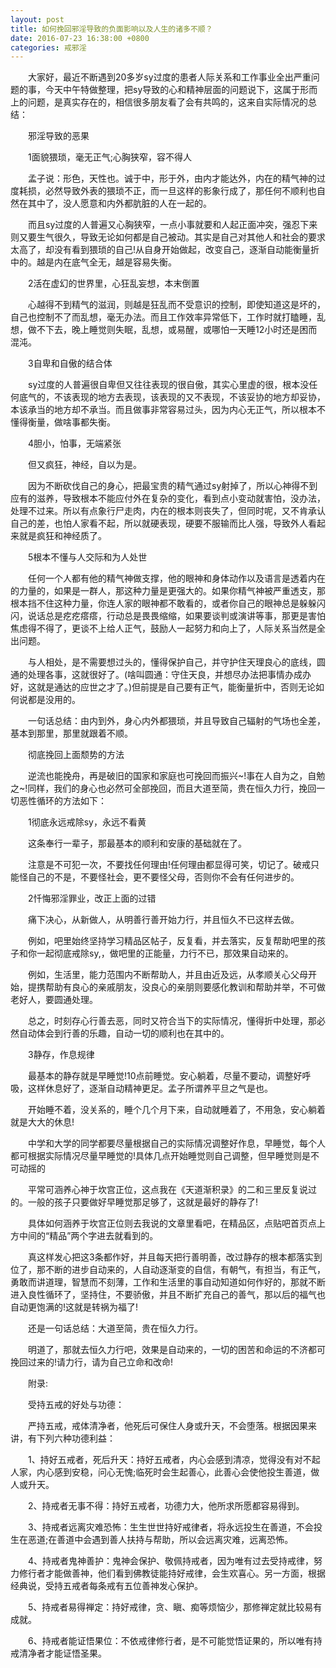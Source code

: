 ```yaml
---
layout: post
title: 如何挽回邪淫导致的负面影响以及人生的诸多不顺？
date: 2016-07-23 16:38:00 +0800
categories: 戒邪淫
---
```


　　大家好，最近不断遇到20多岁sy过度的患者人际关系和工作事业全出严重问题的事，今天中午特做整理，把sy导致的心和精神层面的问题说下，这属于形而上的问题，是真实存在的，相信很多朋友看了会有共鸣的，这来自实际情况的总结：
　　邪淫导致的恶果
　　1面貌猥琐，毫无正气;心胸狭窄，容不得人
　　孟子说：形色，天性也。诚于中，形于外，由内才能达外，内在的精气神的过度耗损，必然导致外表的猥琐不正，而一旦这样的影象行成了，那任何不顺利也自然在其中了，没人愿意和内外都肮脏的人在一起的。
　　而且sy过度的人普遍又心胸狭窄，一点小事就要和人起正面冲突，强忍下来则又要生气很久，导致无论如何都是自己被动。其实是自己对其他人和社会的要求太高了，却没有看到猥琐的自己!从自身开始做起，改变自己，逐渐自动能衡量折中的。越是内在底气全无，越是容易失衡。
　　2活在虚幻的世界里，心狂乱妄想，本末倒置
　　心越得不到精气的滋润，则越是狂乱而不受意识的控制，即使知道这是坏的，自己也控制不了而乱想，毫无办法。而且工作效率异常低下，工作时就打瞌睡，乱想，做不下去，晚上睡觉则失眠，乱想，或易醒，或哪怕一天睡12小时还是困而混沌。
　　3自卑和自傲的结合体
　　sy过度的人普遍很自卑但又往往表现的很自傲，其实心里虚的很，根本没任何底气的，不该表现的地方去表现，该表现的又不表现，不该妥协的地方却妥协，本该承当的地方却不承当。而且做事非常容易过头，因为内心无正气，所以根本不懂得衡量，做啥事都失衡。
　　4胆小，怕事，无端紧张
　　但又疯狂，神经，自以为是。
　　因为不断砍伐自己的身心，把最宝贵的精气通过sy射掉了，所以心神得不到应有的滋养，导致根本不能应付外在复杂的变化，看到点小变动就害怕，没办法，处理不过来。所以有点象行尸走肉，内在的根本则丧失了，但同时呢，又不肯承认自己的差，也怕人家看不起，所以就硬表现，硬要不服输而比人强，导致外人看起来就是疯狂和神经质了。
　　5根本不懂与人交际和为人处世
　　任何一个人都有他的精气神做支撑，他的眼神和身体动作以及语言是透着内在的力量的，如果是一群人，那这种力量是更强大的。如果你精气神被严重透支，那根本挡不住这种力量，你连人家的眼神都不敢看的，或者你自己的眼神总是躲躲闪闪，说话总是疙疙瘩瘩，行动总是畏畏缩缩，如果要谈判或演讲等事，那更是害怕焦虑得不得了，更谈不上给人正气，鼓励人一起努力和向上了，人际关系当然是全出问题。
　　与人相处，是不需要想过头的，懂得保护自己，并守护住天理良心的底线，圆通的处理各事，这就很好了。(啥叫圆通：守住天良，并想尽办法把事情办成办好，这就是通达的应世之才了。)但前提是自己要有正气，能衡量折中，否则无论如何说都是没用的。
　　一句话总结：由内到外，身心内外都猥琐，并且导致自己辐射的气场也全差，基本到那里，那里就跟着不顺。
　　彻底挽回上面颓势的方法
　　逆流也能挽舟，再是破旧的国家和家庭也可挽回而振兴~!事在人自为之，自勉之~!同样，我们的身心也必然可全部挽回，而且大道至简，贵在恒久力行，挽回一切恶性循环的方法如下：
　　1彻底永远戒除sy，永远不看黄
　　这条奉行一辈子，那最基本的顺利和安康的基础就在了。
　　注意是不可犯一次，不要找任何理由!任何理由都显得可笑，切记了。破戒只能怪自己的不是，不要怪社会，更不要怪父母，否则你不会有任何进步的。
　　2忏悔邪淫罪业，改正上面的过错
　　痛下决心，从新做人，从明善行善开始力行，并且恒久不已这样去做。
　　例如，吧里始终坚持学习精品区帖子，反复看，并去落实，反复帮助吧里的孩子和你一起彻底戒除sy,，做吧里的正能量，力行不已，那效果自动来的。
　　例如，生活里，能力范围内不断帮助人，并且由近及远，从孝顺关心父母开始，提携帮助有良心的亲戚朋友，没良心的亲朋则要感化教训和帮助并举，不可做老好人，要圆通处理。
　　总之，时刻存心行善去恶，同时又符合当下的实际情况，懂得折中处理，那必然自动体会到行善的乐趣，自动一切的顺利也在其中的。
　　3静存，作息规律
　　最基本的静存就是早睡觉!10点前睡觉。安心躺着，尽量不要动，调整好呼吸，这样休息好了，逐渐自动精神更足。孟子所谓养平旦之气是也。
　　开始睡不着，没关系的，睡个几个月下来，自动就睡着了，不用急，安心躺着就是大大的休息!
　　中学和大学的同学都要尽量根据自己的实际情况调整好作息，早睡觉，每个人都可根据实际情况尽量早睡觉的!具体几点开始睡觉则自己调整，但早睡觉则是不可动摇的
　　平常可涵养心神于坎宫正位，这点我在《天道渐积录》的二和三里反复说过的。一般的孩子只要做好早睡觉那足够了，这就是最好的静存了!
　　具体如何涵养于坎宫正位则去我说的文章里看吧，在精品区，点贴吧首页点上方中间的“精品”两个字进去就看到的。
　　真这样发心把这3条都作好，并且每天把行善明善，改过静存的根本都落实到位了，那不断的进步自动来的，人自动逐渐变的自信，有朝气，有担当，有正气，勇敢而讲道理，智慧而不刻薄，工作和生活里的事自动知道如何作好的，那就不断进入良性循环了，坚持住，不要骄傲，并且不断扩充自己的善气，那以后的福气也自动更饱满的!这就是转祸为福了!
　　还是一句话总结：大道至简，贵在恒久力行。
　　明道了，那就去恒久力行吧，效果是自动来的，一切的困苦和命运的不济都可挽回过来的!请力行，请为自己立命和改命!
　　附录:
　　受持五戒的好处与功德：
　　严持五戒，戒体清净者，他死后可保住人身或升天，不会堕落。根据因果来讲，有下列六种功德利益：
　　1、持好五戒者，死后升天：持好五戒者，内心会感到清凉，觉得没有对不起人家，内心感到安稳，问心无愧;临死时会生起善心，此善心会使他投生善道，做人或升天。
　　2、持戒者无事不得：持好五戒者，功德力大，他所求所愿都容易得到。
　　3、持戒者远离灾难恐怖：生生世世持好戒律者，将永远投生在善道，不会投生在恶道;在善道中会遇到善人扶持与帮助，所以会远离灾难，远离恐怖。
　　4、持戒者鬼神善护：鬼神会保护、敬佩持戒者，因为唯有过去受持戒律，努力修行者才能做善神，他们看到佛教徒能持好戒律，会生欢喜心。另一方面，根据经典说，受持五戒者每条戒有五位善神发心保护。
　　5、持戒者易得禅定：持好戒律，贪、瞋、痴等烦恼少，那修禅定就比较易有成就。
　　6、持戒者能证悟果位：不依戒律修行者，是不可能觉悟证果的，所以唯有持戒清净者才能证悟圣果。